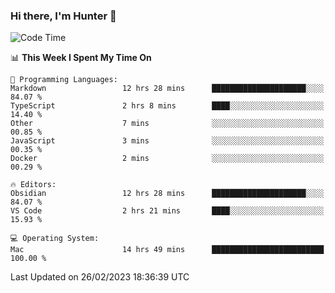 ### Hi there, I'm Hunter 👋

<!--
**huntermatrix/huntermatrix** is a ✨ _special_ ✨ repository because its `README.md` (this file) appears on your GitHub profile.

Here are some ideas to get you started:

- 🔭 I’m currently working on ...
- 🌱 I’m currently learning ...
- 👯 I’m looking to collaborate on ...
- 🤔 I’m looking for help with ...
- 💬 Ask me about ...
- 📫 How to reach me: ...
- 😄 Pronouns: ...
- ⚡ Fun fact: ...
-->

<!--START_SECTION:waka-->
![Code Time](http://img.shields.io/badge/Code%20Time-16%20hrs%2050%20mins-blue)

📊 **This Week I Spent My Time On** 

```text
💬 Programming Languages: 
Markdown                 12 hrs 28 mins      █████████████████████░░░░   84.07 % 
TypeScript               2 hrs 8 mins        ████░░░░░░░░░░░░░░░░░░░░░   14.40 % 
Other                    7 mins              ░░░░░░░░░░░░░░░░░░░░░░░░░   00.85 % 
JavaScript               3 mins              ░░░░░░░░░░░░░░░░░░░░░░░░░   00.35 % 
Docker                   2 mins              ░░░░░░░░░░░░░░░░░░░░░░░░░   00.29 % 

🔥 Editors: 
Obsidian                 12 hrs 28 mins      █████████████████████░░░░   84.07 % 
VS Code                  2 hrs 21 mins       ████░░░░░░░░░░░░░░░░░░░░░   15.93 % 

💻 Operating System: 
Mac                      14 hrs 49 mins      █████████████████████████   100.00 % 
```


 Last Updated on 26/02/2023 18:36:39 UTC
<!--END_SECTION:waka-->
